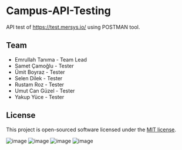 # Campus-API-Testing
API test of https://test.mersys.io/ using POSTMAN tool.

## Team
- Emrullah Tanıma - Team Lead
- Samet Çamoğlu - Tester
- Ümit Boyraz - Tester
- Selen Dilek - Tester
- Rustam Roz - Tester
- Umut Can Güzel - Tester
- Yakup Yüce - Tester

## License
This project is open-sourced software licensed under the [MIT license](http://opensource.org/licenses/MIT).

![image](https://github.com/iuboyraz/Campus-API-Testing/assets/141068170/f0d16c32-206b-4d85-9f1c-2379eade6972)
![image](https://github.com/iuboyraz/Campus-API-Testing/assets/141068170/a40a71bf-8a2b-4ad7-8d21-e21e53488faa)
![image](https://github.com/iuboyraz/Campus-API-Testing/assets/141068170/55e7ee43-e92b-4d64-aa16-3cf3e0ef3e58)
![image](https://github.com/iuboyraz/Campus-API-Testing/assets/141068170/0dd23a44-4d24-4251-9c7b-4133051ec9ef)




